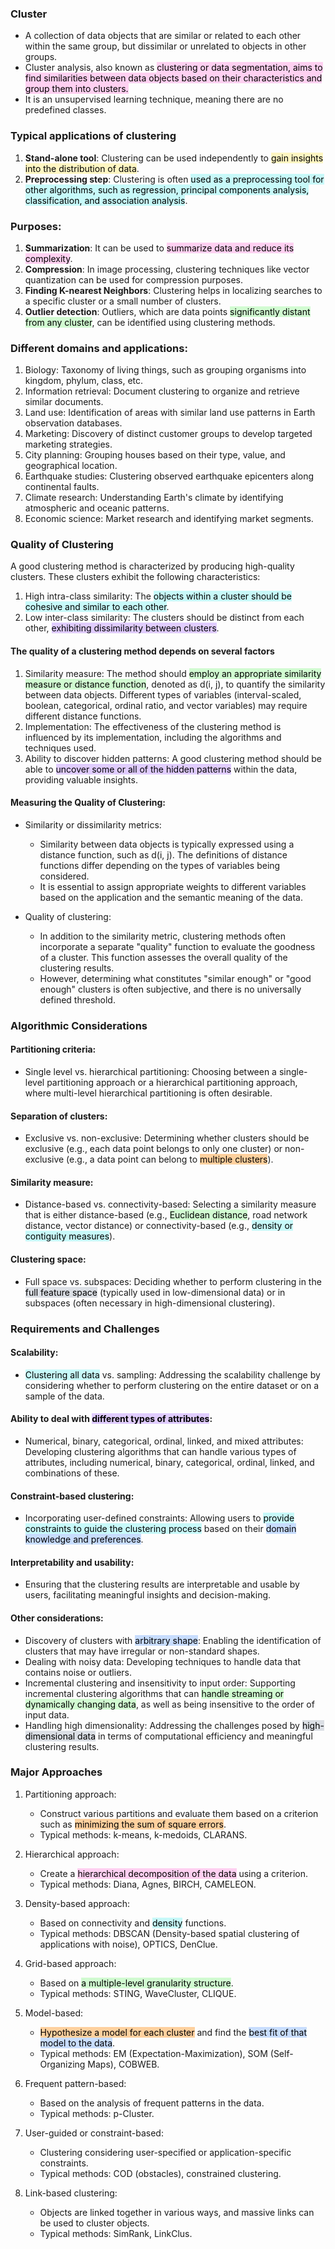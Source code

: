### Cluster

- A collection of data objects that are similar or related to each other within the same group, but dissimilar or unrelated to objects in other groups. 
- Cluster analysis, also known as <mark style="background: #FFB8EBA6;">clustering or data segmentation, aims to find similarities between data objects based on their characteristics and group them into clusters.</mark> 
- It is an unsupervised learning technique, meaning there are no predefined classes.

### Typical applications of clustering

1.  **Stand-alone tool**: Clustering can be used independently to <mark style="background: #FFF3A3A6;">gain insights into the distribution of data</mark>.
2.  **Preprocessing step**: Clustering is often <mark style="background: #ABF7F7A6;">used as a preprocessing tool for other algorithms, such as regression, principal components analysis, classification, and association analysis</mark>.

### Purposes:

1.  **Summarization**: It can be used to <mark style="background: #FFB8EBA6;">summarize data and reduce its complexity</mark>.
2.  **Compression**: In image processing, clustering techniques like vector quantization can be used for compression purposes.
3.  **Finding K-nearest Neighbors**: Clustering helps in localizing searches to a specific cluster or a small number of clusters.
4.  **Outlier detection**: Outliers, which are data points <mark style="background: #BBFABBA6;">significantly distant from any cluster</mark>, can be identified using clustering methods.

### Different domains and applications:

1.  Biology: Taxonomy of living things, such as grouping organisms into kingdom, phylum, class, etc.
2.  Information retrieval: Document clustering to organize and retrieve similar documents.
3.  Land use: Identification of areas with similar land use patterns in Earth observation databases.
4.  Marketing: Discovery of distinct customer groups to develop targeted marketing strategies.
5.  City planning: Grouping houses based on their type, value, and geographical location.
6.  Earthquake studies: Clustering observed earthquake epicenters along continental faults.
7.  Climate research: Understanding Earth's climate by identifying atmospheric and oceanic patterns.
8.  Economic science: Market research and identifying market segments.

### Quality of Clustering

A good clustering method is characterized by producing high-quality clusters. These clusters exhibit the following characteristics:

1.  High intra-class similarity: The <mark style="background: #ABF7F7A6;">objects within a cluster should be cohesive and similar to each other</mark>.
2.  Low inter-class similarity: The clusters should be distinct from each other, <mark style="background: #D2B3FFA6;">exhibiting dissimilarity between clusters</mark>.

#### The quality of a clustering method depends on several factors

1.  Similarity measure: The method should <mark style="background: #BBFABBA6;">employ an appropriate similarity measure or distance function</mark>, denoted as d(i, j), to quantify the similarity between data objects. Different types of variables (interval-scaled, boolean, categorical, ordinal ratio, and vector variables) may require different distance functions.
2.  Implementation: The effectiveness of the clustering method is influenced by its implementation, including the algorithms and techniques used.
3.  Ability to discover hidden patterns: A good clustering method should be able to <mark style="background: #D2B3FFA6;">uncover some or all of the hidden patterns</mark> within the data, providing valuable insights.

#### Measuring the Quality of Clustering:

- Similarity or dissimilarity metrics: 
	- Similarity between data objects is typically expressed using a distance function, such as d(i, j). The definitions of distance functions differ depending on the types of variables being considered. 
	- It is essential to assign appropriate weights to different variables based on the application and the semantic meaning of the data.

- Quality of clustering: 
	- In addition to the similarity metric, clustering methods often incorporate a separate "quality" function to evaluate the goodness of a cluster. This function assesses the overall quality of the clustering results. 
	- However, determining what constitutes "similar enough" or "good enough" clusters is often subjective, and there is no universally defined threshold.


### Algorithmic Considerations

#### Partitioning criteria:
-   Single level vs. hierarchical partitioning: Choosing between a single-level partitioning approach or a hierarchical partitioning approach, where multi-level hierarchical partitioning is often desirable.

#### Separation of clusters:
-   Exclusive vs. non-exclusive: Determining whether clusters should be exclusive (e.g., each data point belongs to only one cluster) or non-exclusive (e.g., a data point can belong to <mark style="background: #FFB86CA6;">multiple clusters</mark>).

#### Similarity measure:
-   Distance-based vs. connectivity-based: Selecting a similarity measure that is either distance-based (e.g., <mark style="background: #BBFABBA6;">Euclidean distance</mark>, road network distance, vector distance) or connectivity-based (e.g., <mark style="background: #ABF7F7A6;">density or contiguity measures</mark>).

#### Clustering space:
-   Full space vs. subspaces: Deciding whether to perform clustering in the <mark style="background: #CACFD9A6;">full feature space</mark> (typically used in low-dimensional data) or in subspaces (often necessary in high-dimensional clustering).

### Requirements and Challenges

#### Scalability:
-   <mark style="background: #ABF7F7A6;">Clustering all data</mark> vs. sampling: Addressing the scalability challenge by considering whether to perform clustering on the entire dataset or on a sample of the data.

#### Ability to deal with <mark style="background: #D2B3FFA6;">different types of attributes</mark>:
-   Numerical, binary, categorical, ordinal, linked, and mixed attributes: Developing clustering algorithms that can handle various types of attributes, including numerical, binary, categorical, ordinal, linked, and combinations of these.

#### Constraint-based clustering:
-   Incorporating user-defined constraints: Allowing users to <mark style="background: #ABF7F7A6;">provide constraints to guide the clustering process</mark> based on their <mark style="background: #ADCCFFA6;">domain knowledge and preferences</mark>.

#### Interpretability and usability:
-   Ensuring that the clustering results are interpretable and usable by users, facilitating meaningful insights and decision-making.

#### Other considerations:
-   Discovery of clusters with <mark style="background: #ADCCFFA6;">arbitrary shape</mark>: Enabling the identification of clusters that may have irregular or non-standard shapes.
-   Dealing with noisy data: Developing techniques to handle data that contains noise or outliers.
-   Incremental clustering and insensitivity to input order: Supporting incremental clustering algorithms that can <mark style="background: #BBFABBA6;">handle streaming or dynamically changing data</mark>, as well as being insensitive to the order of input data.
-   Handling high dimensionality: Addressing the challenges posed by <mark style="background: #CACFD9A6;">high-dimensional data</mark> in terms of computational efficiency and meaningful clustering results.

### Major Approaches

1.  Partitioning approach:
    
    -   Construct various partitions and evaluate them based on a criterion such as <mark style="background: #FFB86CA6;">minimizing the sum of square errors</mark>.
    -   Typical methods: k-means, k-medoids, CLARANS.
2.  Hierarchical approach:
    
    -   Create a <mark style="background: #FFB8EBA6;">hierarchical decomposition of the data</mark> using a criterion.
    -   Typical methods: Diana, Agnes, BIRCH, CAMELEON.
3.  Density-based approach:
    
    -   Based on connectivity and <mark style="background: #ABF7F7A6;">density</mark> functions.
    -   Typical methods: DBSCAN (Density-based spatial clustering of applications with noise), OPTICS, DenClue.
4.  Grid-based approach:
    
    -   Based on <mark style="background: #BBFABBA6;">a multiple-level granularity structure</mark>.
    -   Typical methods: STING, WaveCluster, CLIQUE.
5.  Model-based:
    
    -   <mark style="background: #FFB86CA6;">Hypothesize a model for each cluster</mark> and find the <mark style="background: #ADCCFFA6;">best fit of that model to the data</mark>.
    -   Typical methods: EM (Expectation-Maximization), SOM (Self-Organizing Maps), COBWEB.
6.  Frequent pattern-based:
    
    -   Based on the analysis of frequent patterns in the data.
    -   Typical methods: p-Cluster.
7.  User-guided or constraint-based:
    
    -   Clustering considering user-specified or application-specific constraints.
    -   Typical methods: COD (obstacles), constrained clustering.
8.  Link-based clustering:
    
    -   Objects are linked together in various ways, and massive links can be used to cluster objects.
    -   Typical methods: SimRank, LinkClus.

